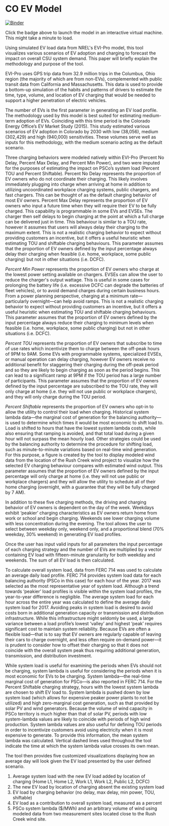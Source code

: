 # CO EV Model
[![Binder](https://mybinder.org/badge_logo.svg)](https://mybinder.org/v2/gh/bgalecki/CO-EV-Model/master?filepath=CO%20EV%20Model.ipynb)

Click the badge above to launch the model in an interactive virtual machine. This might take a minute to load. 

Using simulated EV load data from NREL's EVI-Pro model, this tool visualizes various scenarios of EV adoption and charging to forecast the impact on overall CSU system demand. This paper will briefly explain the methodology and purpose of the tool. 

EVI-Pro uses GPS trip data from 32.9 million trips in the Columbus, Ohio region (the majority of which are from non-EVs), complemented with public transit data from California and Massachusetts. This data is used to provide a bottom-up simulation of the habits and patterns of drivers to estimate the time, type, volume, and location of EV charging that would be needed to support a higher penetration of electric vehicles. 

The number of EVs is the first parameter in generating an EV load profile. The methodology used by this model is best suited for estimating medium-term adoption of EVs. Coinciding with this time period is the Colorado Energy Office’s EV Market Study (2015). This study estimated various scenarios of EV adoption in Colorado by 2030 with low (38,056), medium (302,429) and high (940,000) sensitivities. These volumes serve well as inputs for this methodology, with the medium scenario acting as the default scenario. 

Three charging behaviors were modeled natively within EVI-Pro (Percent No Delay, Percent Max Delay, and Percent Min Power), and two were imputed for the purposes of estimating the impact on PSCo’s system load (Percent TOU and Percent Shiftable). 
Percent No Delay represents the proportion of EV owners who do not coordinate their charging. This likely involves immediately plugging into charge when arriving at home in addition to utilizing uncoordinated workplace charging systems, public chargers, and fast chargers. This can be thought of as the default charging behavior of most EV owners.
Percent Max Delay represents the proportion of EV owners who input a future time when they will require their EV to be fully charged. This capability is programmable in some EVs and EVSEs. The charger then self delays to begin charging at the point at which a full charge can be delivered just in time. This behaviour is similar to a TOU rate, however it assumes that users will always delay their charging to the maximum extent. This is not a realistic charging behavior to expect without providing customers an incentive, but it offers a useful heuristic when estimating TOU and shiftable charging behaviours. This parameter assumes that the proportion of EV owners defined by the input percentage always delay their charging when feasible (i.e. home, workplace, some public charging) but not in other situations (i.e. DCFC).

*Percent Min Power* represents the proportion of EV owners who charge at the lowest power setting available on chargers. EVSEs can allow the user to reduce the charger's output wattage. This is useful in some cases for prolonging the battery life (i.e. excessive DCFC can degrade the batteries of fleet vehicles), or to avoid demand charges during certain business hours. From a power planning perspective, charging at a minimum rate––particularly overnight––can help avoid ramps. This is not a realistic charging behavior to expect without providing customers an incentive, but it offers a useful heuristic when estimating TOU and shiftable charging behaviours. This parameter assumes that the proportion of EV owners defined by the input percentage always reduce their charging to minimum levels when feasible (i.e. home, workplace, some public charging) but not in other situations (i.e. DCFC).

*Percent TOU* represents the proportion of EV owners that subscribe to time of use rates which incentivize them to charge between the off-peak hours of 9PM to 9AM. Some EVs with programmable systems, specialized EVSEs, or manual operation can delay charging, however EV owners receive no additional benefit for staggering their charging during the off-peak period and so they are likely to begin charging as soon as the period begins. This can lead to a significant ramp at 9PM if the TOU period has a large number of participants. This parameter assumes that the proportion of EV owners defined by the input percentage are subscribed to the TOU rate, they will only charge at home (i.e. they will not use public or workplace chargers), and they will only charge during the TOU period.

*Percent Shiftable* represents the proportion of EV owners who opt-in to allow the utility to control their load when charging. Historical system lambda data––the marginal cost of generation for the balancing authority–– is used to determine which times it would be most economic to shift load to. Load is shifted to hours that have the lowest system lambda costs, while also ensuring that ramping is avoided, and that total load during a given hour will not surpass the mean hourly load. Other strategies could be used by the balancing authority to determine the procedure for shifting load, such as minute-to-minute variations based on real-time wind generation. For this purpose, a figure is created by the tool to display modeled wind data from the location of the Rush Creek wind project to visualize how the selected EV charging behaviour compares with estimated wind output. This parameter assumes that the proportion of EV owners defined by the input percentage will only charge at home (i.e. they will not use public or workplace chargers) and they will allow the utility to schedule all of their home charging (overnight, with a guarantee that they will be fully charged by 7 AM).

In addition to these five charging methods, the driving and charging behavior of EV owners is dependent on the day of the week. Weekdays exhibit ‘peakier’ charging characteristics as EV owners return home from work or school and begin charging. Weekends see lower charging volume with less concentration during the evening. The tool allows the user to select between weekday only, weekend only, and a proportional blend (70% weekday, 30% weekend) in generating EV load profiles. 

Once the user has input valid inputs for all parameters the input percentage of each charging strategy and the number of EVs are multiplied by a vector containing EV load with fifteen-minute granularity for both weekday and weekends. The sum of all EV load is then calculated.

To calculate overall system load, data from FERC 714 was used to calculate an average daily load profile. FERC 714 provides system load data for each balancing authority (PSCo in this case) for each hour of the year. 2017 was selected as the most representative year of system load. Although a trend towards ‘peakier’ load profiles is visible within the system load profiles, the year-to-year difference is negligible. The average system load for each hour across the entire year was calculated to define the average daily system load for 2017. Avoiding peaks in system load is desired to avoid costs born in additional generation capacity or transmission and distribution infrastructure. While this infrastructure might seldomly be used, a large variance between a load profile’s lowest ‘valley’ and highest ‘peak’ requires significant cost to maintain system reliability. Because EVs are often a flexible load––that is to say that EV owners are regularly capable of leaving their cars to charge overnight, and less often require on-demand power––it is prudent to consider how to offset their charging so that it does not coincide with the overall system peak thus requiring additional generation, transmission, and distribution investment. 

While system load is useful for examining the periods when EVs should not be charging, system lambda is useful for considering the periods when it is most economic for EVs to be charging. System lambda––the real-time marginal cost of generation for PSCo––is also reported in FERC 714. For the Percent Shiftable charging strategy, hours with the lowest system lambda are chosen to shift EV load to. System lambda is pushed down by low system load (which allows for expensive peaker power plants to not be utilized) and high zero-marginal cost generation, such as that provided by solar PV and wind generators. Because the volume of wind capacity in PSCo territory is much higher than that of solar PV, periods with low system-lambda values are likely to coincide with periods of high wind production. System lambda values are also useful for defining TOU periods in order to incentivize customers avoid using electricity when it is most expensive to generate. To provide this information, the mean system lambda was calculated. Vertical dashed lines used throughout the tool indicate the time at which the system lambda value crosses its own mean.

The tool then provides five customized visualizations displaying how an average day will look given the EV load presented by the user defined scenario. 

1. Average system load with the new EV load added by location of charging (Home L1, Home L2, Work L1, Work L2, Public L2, DCFC) 
2. The new EV load by location of charging absent the existing system load
3. EV load by charging behavior (no delay, max delay, min power, TOU, shiftable)
4. EV load as a contribution to overall system load, measured as a percent
5. PSCo system lambda ($/MWh) and an arbitrary volume of wind using modeled data from two measurement sites located close to the Rush Creek wind site. 
